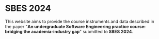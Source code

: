 # SBES 2024

This website aims to provide the course instruments and data described in the paper "**An undergraduate Software Engineering practice course: bridging the academia-industry gap**" submitted to **SBES 2024**.

